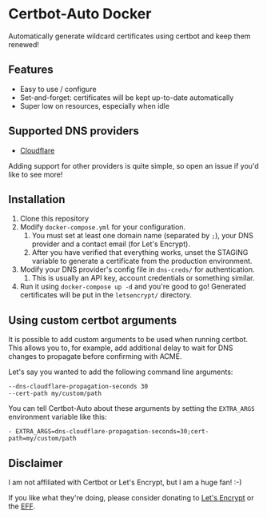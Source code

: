 # Certbot-Auto Docker
Automatically generate wildcard certificates using certbot and keep them renewed!

## Features
- Easy to use / configure
- Set-and-forget: certificates will be kept up-to-date automatically
- Super low on resources, especially when idle

## Supported DNS providers
- [Cloudflare](https://cloudflare.com)

Adding support for other providers is quite simple, so open an issue if you'd like to see more!

## Installation
1. Clone this repository
2. Modify `docker-compose.yml` for your configuration.
    1. You must set at least one domain name (separated by `;`), your DNS provider and a contact email (for Let's Encrypt).
    2. After you have verified that everything works, unset the STAGING variable to generate a certificate from the production environment.
3. Modify your DNS provider's config file in `dns-creds/` for authentication.
    1. This is usually an API key, account credentials or something similar.
4. Run it using `docker-compose up -d` and you're good to go! Generated certificates will be put in the `letsencrypt/` directory.

## Using custom certbot arguments
It is possible to add custom arguments to be used when running certbot.
This allows you to, for example, add additional delay to wait for DNS changes to propagate before confirming with ACME.

Let's say you wanted to add the following command line arguments:
```
--dns-cloudflare-propagation-seconds 30
--cert-path my/custom/path
```

You can tell Certbot-Auto about these arguments by setting the `EXTRA_ARGS` environment variable like this:
```
- EXTRA_ARGS=dns-cloudflare-propagation-seconds=30;cert-path=my/custom/path
```

## Disclaimer
I am not affiliated with Certbot or Let's Encrypt, but I am a huge fan! :-)

If you like what they're doing, please consider donating to [Let's Encrypt](https://letsencrypt.org/donate/) or the [EFF](https://supporters.eff.org/donate/support-work-on-certbot).

